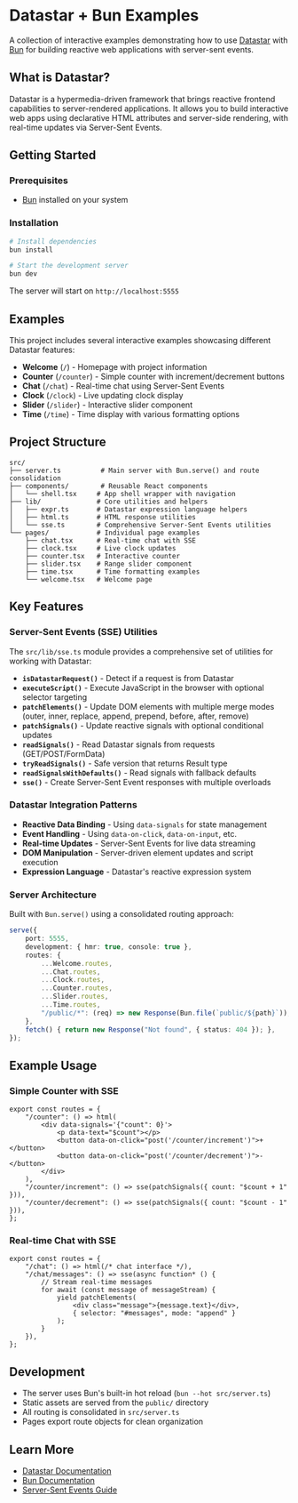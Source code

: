 # Datastar + Bun Examples

A collection of interactive examples demonstrating how to use [Datastar](https://github.com/starfederation/datastar) with [Bun](https://bun.sh/) for building reactive web applications with server-sent events.

## What is Datastar?

Datastar is a hypermedia-driven framework that brings reactive frontend capabilities to server-rendered applications. It allows you to build interactive web apps using declarative HTML attributes and server-side rendering, with real-time updates via Server-Sent Events.

## Getting Started

### Prerequisites

- [Bun](https://bun.sh/) installed on your system

### Installation

```bash
# Install dependencies
bun install

# Start the development server
bun dev
```

The server will start on `http://localhost:5555`

## Examples

This project includes several interactive examples showcasing different Datastar features:

- **Welcome** (`/`) - Homepage with project information
- **Counter** (`/counter`) - Simple counter with increment/decrement buttons
- **Chat** (`/chat`) - Real-time chat using Server-Sent Events
- **Clock** (`/clock`) - Live updating clock display
- **Slider** (`/slider`) - Interactive slider component
- **Time** (`/time`) - Time display with various formatting options

## Project Structure

```
src/
├── server.ts          # Main server with Bun.serve() and route consolidation
├── components/        # Reusable React components
│   └── shell.tsx     # App shell wrapper with navigation
├── lib/              # Core utilities and helpers
│   ├── expr.ts       # Datastar expression language helpers
│   ├── html.ts       # HTML response utilities
│   └── sse.ts        # Comprehensive Server-Sent Events utilities
└── pages/            # Individual page examples
    ├── chat.tsx      # Real-time chat with SSE
    ├── clock.tsx     # Live clock updates
    ├── counter.tsx   # Interactive counter
    ├── slider.tsx    # Range slider component
    ├── time.tsx      # Time formatting examples
    └── welcome.tsx   # Welcome page
```

## Key Features

### Server-Sent Events (SSE) Utilities

The `src/lib/sse.ts` module provides a comprehensive set of utilities for working with Datastar:

- **`isDatastarRequest()`** - Detect if a request is from Datastar
- **`executeScript()`** - Execute JavaScript in the browser with optional selector targeting
- **`patchElements()`** - Update DOM elements with multiple merge modes (outer, inner, replace, append, prepend, before, after, remove)
- **`patchSignals()`** - Update reactive signals with optional conditional updates
- **`readSignals()`** - Read Datastar signals from requests (GET/POST/FormData)
- **`tryReadSignals()`** - Safe version that returns Result type
- **`readSignalsWithDefaults()`** - Read signals with fallback defaults
- **`sse()`** - Create Server-Sent Event responses with multiple overloads

### Datastar Integration Patterns

- **Reactive Data Binding** - Using `data-signals` for state management
- **Event Handling** - Using `data-on-click`, `data-on-input`, etc.
- **Real-time Updates** - Server-Sent Events for live data streaming
- **DOM Manipulation** - Server-driven element updates and script execution
- **Expression Language** - Datastar's reactive expression system

### Server Architecture

Built with `Bun.serve()` using a consolidated routing approach:

```ts
serve({
    port: 5555,
    development: { hmr: true, console: true },
    routes: {
        ...Welcome.routes,
        ...Chat.routes,
        ...Clock.routes,
        ...Counter.routes,
        ...Slider.routes,
        ...Time.routes,
        "/public/*": (req) => new Response(Bun.file(`public/${path}`)),
    },
    fetch() { return new Response("Not found", { status: 404 }); },
});
```

## Example Usage

### Simple Counter with SSE

```tsx
export const routes = {
    "/counter": () => html(
        <div data-signals='{"count": 0}'>
            <p data-text="$count"></p>
            <button data-on-click="post('/counter/increment')">+</button>
            <button data-on-click="post('/counter/decrement')">-</button>
        </div>
    ),
    "/counter/increment": () => sse(patchSignals({ count: "$count + 1" })),
    "/counter/decrement": () => sse(patchSignals({ count: "$count - 1" })),
};
```

### Real-time Chat with SSE

```tsx
export const routes = {
    "/chat": () => html(/* chat interface */),
    "/chat/messages": () => sse(async function* () {
        // Stream real-time messages
        for await (const message of messageStream) {
            yield patchElements(
                <div class="message">{message.text}</div>,
                { selector: "#messages", mode: "append" }
            );
        }
    }),
};
```

## Development

- The server uses Bun's built-in hot reload (`bun --hot src/server.ts`)
- Static assets are served from the `public/` directory
- All routing is consolidated in `src/server.ts`
- Pages export route objects for clean organization

## Learn More

- [Datastar Documentation](https://github.com/starfederation/datastar)
- [Bun Documentation](https://bun.sh/docs)
- [Server-Sent Events Guide](https://developer.mozilla.org/en-US/docs/Web/API/Server-sent_events)